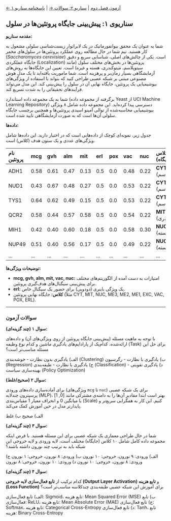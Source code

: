 [← آزمون فصل دوم](./index.md) | [سناریو ۲: سوالات →](./scenario-02-questions.md) | [پاسخنامه سناریو ۱](./scenario-01-answers.md)

## سناریوی ۱: پیش‌بینی جایگاه پروتئین‌ها در سلول

**مقدمه سناریو:**

شما به عنوان یک محقق بیوانفورماتیک در یک لابراتوار زیست‌شناسی سلولی مشغول به کار هستید. تیم شما در حال مطالعه روی عملکرد پروتئین‌ها در سلول‌های مخمر (_Saccharomyces cerevisiae_) است. یکی از چالش‌های اصلی، شناسایی سریع و دقیق جایگاه عملکردی (Localization) پروتئین‌ها در بخش‌های مختلف سلول (مانند سیتوپلاسم، میتوکندری، هسته و غیره) است. تعیین این جایگاه‌ها به روش‌های آزمایشگاهی بسیار زمان‌بر و پرهزینه است. شما ماموریت یافته‌اید تا یک مدل هوش مصنوعی مبتنی بر شبکه عصبی طراحی کنید که بتواند با استفاده از ویژگی‌های بیوشیمیایی یک پروتئین، جایگاه نهایی آن در سلول را پیش‌بینی کند. این مدل می‌تواند فرآیندهای تحقیقاتی را به شدت تسریع کند.

شما به یک مجموعه داده استاندارد (برگرفته از مجموعه داده Yeast از UCI Machine Learning Repository) دسترسی پیدا کرده‌اید. این مجموعه داده شامل ۸ ویژگی بیوشیمیایی محاسبه‌شده از توالی آمینو اسیدی پروتئین‌ها و همچنین برچسب جایگاه سلولی آن‌ها است که به صورت آزمایشگاهی تایید شده است.

**داده‌ها:**

جدول زیر، نمونه‌ای کوچک از داده‌هایی است که در اختیار دارید. این داده‌ها شامل ویژگی‌های عددی و یک ستون هدف (کلاس) است.

| نام پروتئین | mcg  | gvh  | alm  | mit  | erl | pox | vac  | nuc  | کلاس (جایگاه)       |
| :---------- | :--- | :--- | :--- | :--- | :-- | :-- | :--- | :--- | :------------------ |
| ADH1        | 0.58 | 0.61 | 0.47 | 0.13 | 0.5 | 0.0 | 0.48 | 0.22 | **CYT** (سیتوپلاسم) |
| NUD1        | 0.43 | 0.67 | 0.48 | 0.27 | 0.5 | 0.0 | 0.53 | 0.22 | **CYT** (سیتوپلاسم) |
| TYS1        | 0.64 | 0.62 | 0.49 | 0.15 | 0.5 | 0.0 | 0.53 | 0.22 | **CYT** (سیتوپلاسم) |
| QCR2        | 0.58 | 0.44 | 0.57 | 0.58 | 0.5 | 0.0 | 0.54 | 0.22 | **MIT** (میتوکندری) |
| MIH1        | 0.42 | 0.40 | 0.60 | 0.18 | 0.5 | 0.0 | 0.58 | 0.30 | **NUC** (هسته)      |
| NUP49       | 0.51 | 0.40 | 0.56 | 0.17 | 0.5 | 0.0 | 0.49 | 0.22 | **NUC** (هسته)      |
| ...         | ...  | ...  | ...  | ...  | ... | ... | ...  | ...  | ...                 |

**توضیحات ویژگی‌ها:**

- **mcg, gvh, alm, mit, vac, nuc:** امتیازات به دست آمده از الگوریتم‌های مختلف برای پیش‌بینی سیگنال‌های هدف‌گیری پروتئین.
- **erl:** یک ویژگی باینری (دودویی) برای حضور یک سیگنال خاص.
- **کلاس:** جایگاه نهایی پروتئین (مثلاً CYT, MIT, NUC, ME3, ME2, ME1, EXC, VAC, POX, ERL).

---

### سوالات آزمون

**سوال ۱ (چند گزینه‌ای):**

با توجه به ماهیت مسئله (پیش‌بینی جایگاه پروتئین از روی ویژگی‌های آن) و داده‌های ارائه‌شده، کدام‌یک از پارادایم‌های یادگیری ماشین و کدام نوع وظیفه (Task) برای حل این مسئله مناسب‌تر است؟

الف) یادگیری بدون نظارت - خوشه‌بندی (Clustering)
ب) یادگیری با نظارت - رگرسیون (Regression)
ج) یادگیری با نظارت - طبقه‌بندی (Classification)
د) یادگیری تقویتی - بهینه‌سازی سیاست (Policy Optimization)

**سوال ۲ (صحیح/غلط):**

برای آماده‌سازی داده‌های ورودی (ویژگی‌های `mcg` تا `nuc`) برای یک شبکه عصبی پرسپترون چندلایه (MLP)، بهتر است ابتدا مقادیر آن‌ها را به دامنه‌ی مشترکی مانند \[0, 1] یا میانگین 0 و انحراف معیار 1 مقیاس‌بندی (Scale) کنیم. این کار به همگرایی سریع‌تر و پایدارتر مدل در حین آموزش کمک می‌کند.

الف) صحیح
ب) غلط

**سوال ۳ (چند گزینه‌ای):**

شما در حال طراحی معماری یک شبکه عصبی برای این مسئله هستید. با فرض اینکه مجموعه داده کامل شامل ۱۰ کلاس (جایگاه) مختلف است، لایه ورودی و لایه خروجی این شبکه باید به ترتیب چند نورون داشته باشند؟

الف) ورودی: ۹ نورون، خروجی: ۱۰ نورون
ب) ورودی: ۸ نورون، خروجی: ۱ نورون
ج) ورودی: ۸ نورون، خروجی: ۱۰ نورون
د) ورودی: ۱۰ نورون، خروجی: ۸ نورون

**سوال ۴ (چند گزینه‌ای):**

کدام ترکیب از **تابع فعال‌سازی لایه خروجی (Output Layer Activation)** و **تابع هزینه (Loss Function)** برای آموزش این شبکه عصبی طبقه‌بندی چندکلاسه مناسب‌تر است؟

الف) تابع فعال‌سازی: Sigmoid، تابع هزینه: Mean Squared Error (MSE)
ب) تابع فعال‌سازی: ReLU، تابع هزینه: Mean Absolute Error (MAE)
ج) تابع فعال‌سازی: Softmax، تابع هزینه: Categorical Cross-Entropy
د) تابع فعال‌سازی: Tanh، تابع هزینه: Binary Cross-Entropy
